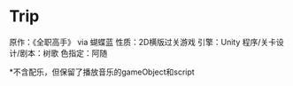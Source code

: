 Trip
====
原作：《全职高手》 via 蝴蝶蓝
性质：2D横版过关游戏
引擎：Unity
程序/关卡设计/剧本：树歌
色指定：阿随

*不含配乐，但保留了播放音乐的gameObject和script
